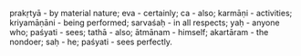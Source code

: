 prakṛtyā - by material nature; eva - certainly; ca - also; karmāṇi - activities; kriyamāṇāni - being performed; sarvaśaḥ - in all respects; yaḥ - anyone who; paśyati - sees; tathā - also; ātmānam - himself; akartāram - the nondoer; saḥ - he; paśyati - sees perfectly.